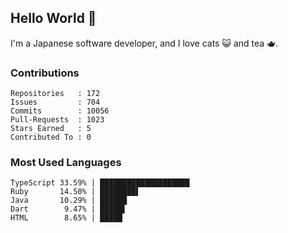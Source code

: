 ## Hello World 👋

I'm a Japanese software developer, and I love cats 😺 and tea 🫖.

### Contributions

    Repositories   : 172
    Issues         : 704
    Commits        : 10056
    Pull-Requests  : 1023
    Stars Earned   : 5
    Contributed To : 0

### Most Used Languages

    TypeScript 33.59% | ████████████████████
    Ruby       14.50% | ████████▌
    Java       10.29% | ██████
    Dart        9.47% | █████▌
    HTML        8.65% | █████
